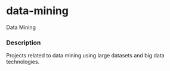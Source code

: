 # data-mining
Data Mining
### Description
Projects related to data mining using large datasets and big data technologies.
